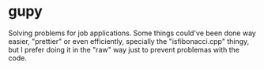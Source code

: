 # gupy
Solving problems for job applications. Some things could've been done way easier, "prettier" or even efficiently, specially the "isfibonacci.cpp" thingy, but I prefer doing it in the "raw" way just to prevent problemas with the code.